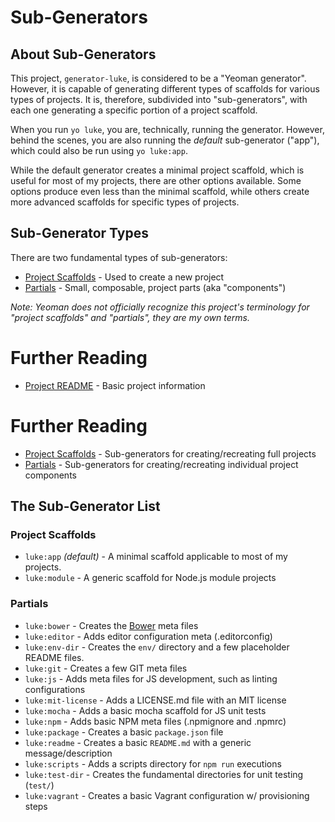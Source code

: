 # Sub-Generators

## About Sub-Generators

This project, `generator-luke`, is considered to be a "Yeoman generator".
However, it is capable of generating different types of scaffolds for various
types of projects.  It is, therefore, subdivided into "sub-generators", with
each one generating a specific portion of a project scaffold.

When you run `yo luke`, you are, technically, running the generator.  However,
behind the scenes, you are also running the _default_ sub-generator ("app"),
which could also be run using `yo luke:app`.

While the default generator creates a minimal project scaffold, which is useful
for most of my projects, there are other options available.  Some options
produce even less than the minimal scaffold, while others create more advanced
scaffolds for specific types of projects.

## Sub-Generator Types

There are two fundamental types of sub-generators:

* [Project Scaffolds](project-scaffolds.md) - Used to create a new project
* [Partials](partials.md) - Small, composable, project parts (aka "components")

_Note: Yeoman does not officially recognize this project's terminology for
"project scaffolds" and "partials", they are my own terms._

# Further Reading

* [Project README](../README.md) - Basic project information







# Further Reading

* [Project Scaffolds](project-scaffolds.md) - Sub-generators for creating/recreating full projects
* [Partials](partials.md) - Sub-generators for creating/recreating individual project components

## The Sub-Generator List

### Project Scaffolds

* `luke:app` *(default)* - A minimal scaffold applicable to most of my projects.
* `luke:module` - A generic scaffold for Node.js module projects

### Partials

* `luke:bower` - Creates the [Bower](https://bower.io/) meta files
* `luke:editor` - Adds editor configuration meta (.editorconfig)
* `luke:env-dir` - Creates the `env/` directory and a few placeholder README files.
* `luke:git` - Creates a few GIT meta files
* `luke:js` - Adds meta files for JS development, such as linting configurations
* `luke:mit-license` - Adds a LICENSE.md file with an MIT license
* `luke:mocha` - Adds a basic mocha scaffold for JS unit tests
* `luke:npm` - Adds basic NPM meta files (.npmignore and .npmrc)
* `luke:package` - Creates a basic `package.json` file
* `luke:readme` - Creates a basic `README.md` with a generic message/description
* `luke:scripts` - Adds a scripts directory for `npm run` executions
* `luke:test-dir` - Creates the fundamental directories for unit testing (`test/`)
* `luke:vagrant` - Creates a basic Vagrant configuration w/ provisioning steps

